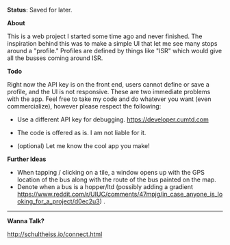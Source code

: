 **Status**: Saved for later.

**About**

This is a web project I started some time ago and never finished. The inspiration behind this was to make a simple UI that let me see many stops around a "profile." Profiles are defined by things like "ISR" which would give all the busses coming around ISR.

**Todo**

Right now the API key is on the front end, users cannot define or save a profile, and the UI is not responsive. These are two immediate problems with the app. Feel free to take my code and do whatever you want (even commercialize), however please respect the following:

- Use a different API key for debugging. https://developer.cumtd.com
- The code is offered as is. I am not liable for it.

- (optional) Let me know the cool app you make!

**Further Ideas**

- When tapping / clicking on a tile, a window opens up with the GPS location of the bus along with the route of the bus painted on the map.
- Denote when a bus is a hopper/ltd (possibly adding a gradient https://www.reddit.com/r/UIUC/comments/47mpjg/in_case_anyone_is_looking_for_a_project/d0ec2u3) .

----------

**Wanna Talk?**

http://schultheiss.io/connect.html
